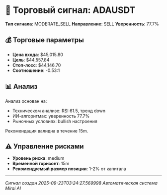 
# 🎯 Торговый сигнал: ADAUSDT

**Тип сигнала**: MODERATE_SELL
**Направление**: SELL
**Уверенность**: 77.7%

## 💰 Торговые параметры
- **Цена входа**: $45,015.80
- **Цель**: $44,557.84
- **Стоп-лосс**: $44,146.70
- **Соотношение**: -0.53:1

## 📊 Анализ

Анализ основан на:
- Техническом анализе: RSI 61.5, тренд down
- ИИ-алгоритмах: уверенность 77.7%
- Рыночных условиях: bullish настроения

Рекомендация валидна в течение 15m.
        

## ⚠️ Управление рисками
- **Уровень риска**: medium
- **Временной горизонт**: 15m
- **Рекомендуемый размер позиции**: 1-2% от капитала

---
*Сигнал создан 2025-09-23T03:24:27.569998*
*Автоматическая система Mirai AI*
        